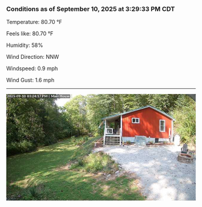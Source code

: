 ### Conditions as of September 10, 2025 at 3:29:33 PM CDT 

Temperature: 80.70 &deg;F

Feels like: 80.70 &deg;F

Humidity: 58%

Wind Direction: NNW

Windspeed: 0.9 mph

Wind Gust: 1.6 mph

---

<img src="./images/latest.jpeg"/>

